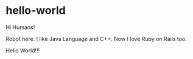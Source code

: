 # hello-world

Hi Humans!

Robot here. I like Java Language and C++. Now I love Ruby on Rails too.

Hello World!!!
